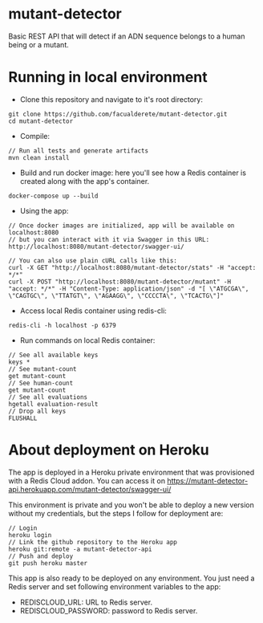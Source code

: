 # mutant-detector
Basic REST API that will detect if an ADN sequence belongs to a human being or a mutant.

# Running in local environment
- Clone this repository and navigate to it's root directory:
```
git clone https://github.com/facualderete/mutant-detector.git
cd mutant-detector
```
- Compile:
```
// Run all tests and generate artifacts
mvn clean install
```
- Build and run docker image: here you'll see how a Redis container is created along with the app's container.
```
docker-compose up --build
```
- Using the app:
```
// Once docker images are initialized, app will be available on localhost:8080
// but you can interact with it via Swagger in this URL:
http://localhost:8080/mutant-detector/swagger-ui/

// You can also use plain cURL calls like this:
curl -X GET "http://localhost:8080/mutant-detector/stats" -H "accept: */*"
curl -X POST "http://localhost:8080/mutant-detector/mutant" -H "accept: */*" -H "Content-Type: application/json" -d "[ \"ATGCGA\", \"CAGTGC\", \"TTATGT\", \"AGAAGG\", \"CCCCTA\", \"TCACTG\"]"
```
- Access local Redis container using redis-cli:
```
redis-cli -h localhost -p 6379
```
- Run commands on local Redis container:
```
// See all available keys
keys *
// See mutant-count
get mutant-count
// See human-count
get mutant-count
// See all evaluations
hgetall evaluation-result
// Drop all keys
FLUSHALL
```

# About deployment on Heroku
The app is deployed in a Heroku private environment that was provisioned with a Redis Cloud addon.
You can access it on 
https://mutant-detector-api.herokuapp.com/mutant-detector/swagger-ui/

This environment is private and you won't be able to deploy a new version without my credentials, but the steps I follow for deployment are:
```
// Login
heroku login
// Link the github repository to the Heroku app
heroku git:remote -a mutant-detector-api
// Push and deploy
git push heroku master
```
This app is also ready to be deployed on any environment. You just need a Redis server and set following environment variables to the app:
* REDISCLOUD_URL: URL to Redis server.
* REDISCLOUD_PASSWORD: password to Redis server.